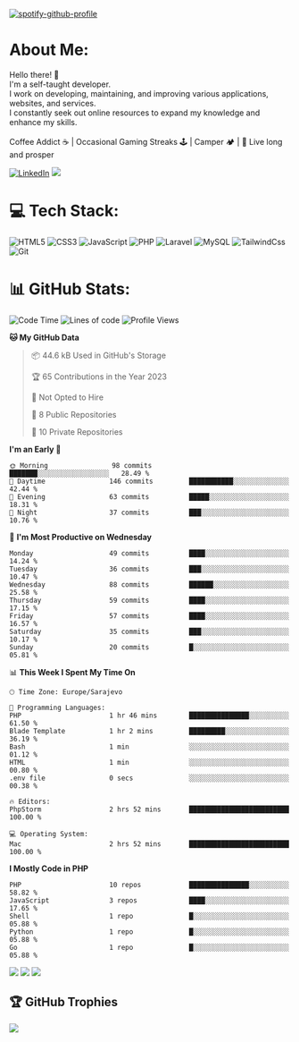 [![spotify-github-profile](https://spotify-github-profile.vercel.app/api/view?uid=yz6nr4kd7gu1tb8nv6zeg5mta&cover_image=true&theme=default&show_offline=false&background_color=121212&interchange=false&bar_color_cover=false)](https://github.com/kittinan/spotify-github-profile)

# About Me:
Hello there! 🖖 <br>I'm a self-taught developer.<br>I work on developing, maintaining, and improving various applications, websites, and services. <br>I constantly seek out online resources to expand my knowledge and enhance my skills.
<br><br>
Coffee Addict ☕️ | Occasional Gaming Streaks 🕹️ | Camper 🏕️ | 🖖 Live long and prosper

[![LinkedIn](https://img.shields.io/badge/LinkedIn-%230077B5.svg?logo=linkedin&logoColor=white)](https://linkedin.com/in/in/ap092) 
[![](https://img.shields.io/badge/-@arminezu6yn4xgma0i-%23181717?style=flat-square&logo=github)](https://github.com/arminezu6yn4xgma0i)

# 💻 Tech Stack:
![HTML5](https://img.shields.io/badge/-HTML5-%23E44D27?style=flat-square&logo=html5&logoColor=ffffff) ![CSS3](https://img.shields.io/badge/-CSS3-%231572B6?style=flat-square&logo=css3) ![JavaScript](https://img.shields.io/badge/-JavaScript-%23F7DF1C?style=flat-square&logo=javascript&logoColor=000000&labelColor=%23F7DF1C&color=%23FFCE5A) ![PHP](https://img.shields.io/badge/php-%23777BB4.svg?style=for-the-badge&logo=php&logoColor=white) ![Laravel](https://img.shields.io/badge/laravel-%23FF2D20.svg?style=for-the-badge&logo=laravel&logoColor=white) ![MySQL](https://img.shields.io/badge/mysql-%2300f.svg?style=for-the-badge&logo=mysql&logoColor=white) ![TailwindCss](https://img.shields.io/badge/-TailwindCss-%231a202c?style=flat-square&logo=tailwind-css) ![Git](https://img.shields.io/badge/-Git-%23F05032?style=flat-square&logo=git&logoColor=%23ffffff)

# 📊 GitHub Stats:
<!--START_SECTION:waka-->
![Code Time](http://img.shields.io/badge/Code%20Time-2%20hrs%2052%20mins-blue)
![Lines of code](https://img.shields.io/badge/From%20Hello%20World%20I%27ve%20Written-5%20Million%20lines%20of%20code-blue)
![Profile Views](http://img.shields.io/badge/Profile%20Views-20-blue)

**🐱 My GitHub Data** 

> 📦 44.6 kB Used in GitHub's Storage 
 > 
> 🏆 65 Contributions in the Year 2023
 > 
> 🚫 Not Opted to Hire
 > 
> 📜 8 Public Repositories 
 > 
> 🔑 10 Private Repositories 

**I'm an Early 🐤** 

```text
🌞 Morning                98 commits          ███████░░░░░░░░░░░░░░░░░░   28.49 % 
🌆 Daytime                146 commits         ███████████░░░░░░░░░░░░░░   42.44 % 
🌃 Evening                63 commits          █████░░░░░░░░░░░░░░░░░░░░   18.31 % 
🌙 Night                  37 commits          ███░░░░░░░░░░░░░░░░░░░░░░   10.76 % 
```

📅 **I'm Most Productive on Wednesday** 

```text
Monday                   49 commits          ████░░░░░░░░░░░░░░░░░░░░░   14.24 % 
Tuesday                  36 commits          ███░░░░░░░░░░░░░░░░░░░░░░   10.47 % 
Wednesday                88 commits          ██████░░░░░░░░░░░░░░░░░░░   25.58 % 
Thursday                 59 commits          ████░░░░░░░░░░░░░░░░░░░░░   17.15 % 
Friday                   57 commits          ████░░░░░░░░░░░░░░░░░░░░░   16.57 % 
Saturday                 35 commits          ███░░░░░░░░░░░░░░░░░░░░░░   10.17 % 
Sunday                   20 commits          █░░░░░░░░░░░░░░░░░░░░░░░░   05.81 % 
```

📊 **This Week I Spent My Time On** 

```text
🕑︎ Time Zone: Europe/Sarajevo

💬 Programming Languages: 
PHP                      1 hr 46 mins        ███████████████░░░░░░░░░░   61.50 % 
Blade Template           1 hr 2 mins         █████████░░░░░░░░░░░░░░░░   36.19 % 
Bash                     1 min               ░░░░░░░░░░░░░░░░░░░░░░░░░   01.12 % 
HTML                     1 min               ░░░░░░░░░░░░░░░░░░░░░░░░░   00.80 % 
.env file                0 secs              ░░░░░░░░░░░░░░░░░░░░░░░░░   00.38 % 

🔥 Editors: 
PhpStorm                 2 hrs 52 mins       █████████████████████████   100.00 % 

💻 Operating System: 
Mac                      2 hrs 52 mins       █████████████████████████   100.00 % 
```

**I Mostly Code in PHP** 

```text
PHP                      10 repos            ███████████████░░░░░░░░░░   58.82 % 
JavaScript               3 repos             ████░░░░░░░░░░░░░░░░░░░░░   17.65 % 
Shell                    1 repo              █░░░░░░░░░░░░░░░░░░░░░░░░   05.88 % 
Python                   1 repo              █░░░░░░░░░░░░░░░░░░░░░░░░   05.88 % 
Go                       1 repo              █░░░░░░░░░░░░░░░░░░░░░░░░   05.88 % 
```
 
<!--END_SECTION:waka-->

![](https://github-readme-stats.vercel.app/api?username=arminezu6yn4xgma0i&theme=vision-friendly-dark&hide_border=false&include_all_commits=true&count_private=true)
![](https://github-readme-streak-stats.herokuapp.com/?user=arminezu6yn4xgma0i&theme=vision-friendly-dark&hide_border=false)
![](https://github-readme-stats.vercel.app/api/top-langs/?username=arminezu6yn4xgma0i&theme=vision-friendly-dark&hide_border=false&include_all_commits=true&count_private=true&layout=compact)

## 🏆 GitHub Trophies
![](https://github-profile-trophy.vercel.app/?username=arminezu6yn4xgma0i&theme=onedark&no-frame=true&no-bg=true&margin-w=4)


<!-- Proudly created with GPRM ( https://gprm.itsvg.in ) -->
